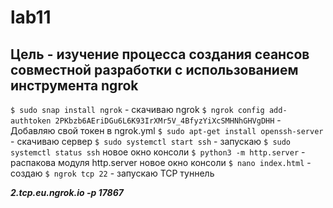 # lab11
## Цель - изучение процесса создания сеансов совместной разработки с использованием инструмента ngrok

```$ sudo snap install ngrok``` - скачиваю ngrok
```$ ngrok config add-authtoken 2PKbzb6AEriDGu6L6K93IrXMr5V_4BfyzYiXcSMHNhGHVgDHH``` - Добавляю свой токен в ngrok.yml
```$ sudo apt-get install openssh-server``` - скачиваю сервер 
```$ sudo systemctl start ssh``` - запускаю
```$ sudo systemctl status ssh``` 
новое окно консоли
```$ python3 -m http.server``` - распакова модуля http.server 
новое окно консоли
```$ nano index.html``` - создаю
```$ ngrok tcp 22``` - запускаю TCP туннель

***2.tcp.eu.ngrok.io -p 17867*** 
